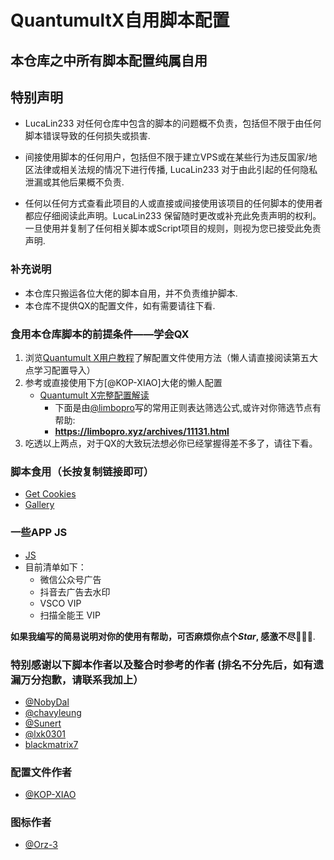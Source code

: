 # QuantumultX自用脚本配置
## 本仓库之中所有脚本配置纯属自用
## 特别声明
- LucaLin233 对任何仓库中包含的脚本的问题概不负责，包括但不限于由任何脚本错误导致的任何损失或损害.

- 间接使用脚本的任何用户，包括但不限于建立VPS或在某些行为违反国家/地区法律或相关法规的情况下进行传播, LucaLin233 对于由此引起的任何隐私泄漏或其他后果概不负责.

- 任何以任何方式查看此项目的人或直接或间接使用该项目的任何脚本的使用者都应仔细阅读此声明。LucaLin233 保留随时更改或补充此免责声明的权利。一旦使用并复制了任何相关脚本或Script项目的规则，则视为您已接受此免责声明.

### 补充说明
- 本仓库只搬运各位大佬的脚本自用，并不负责维护脚本.
- 本仓库不提供QX的配置文件，如有需要请往下看.

### 食用本仓库脚本的前提条件——学会QX
1. 浏览[Quantumult X用户教程](https://www.notion.so/Quantumult-X-1d32ddc6e61c4892ad2ec5ea47f00917)了解配置文件使用方法（懒人请直接阅读第五大点学习配置导入）
2. 参考或直接使用下方[@KOP-XIAO]大佬的懒人配置
   - [Quantumult X完整配置解读](https://raw.githubusercontent.com/KOP-XIAO/QuantumultX/master/QuantumultX_Profiles.conf)
     - 下面是由[@limbopro](https://github.com/limbopro)写的常用正则表达筛选公式,或许对你筛选节点有帮助:
     - **https://limbopro.xyz/archives/11131.html**
3. 吃透以上两点，对于QX的大致玩法想必你已经掌握得差不多了，请往下看。

### 脚本食用（长按复制链接即可）
- [Get Cookies](https://raw.githubusercontent.com/LucaLin233/QuantumultX-Personal-Configuration/main/Personal_Cookies.conf)
- [Gallery](https://github.com/LucaLin233/QuantumultX-Personal-Configuration/blob/main/Personal_Gallery.json)

### 一些APP JS
- [JS](https://raw.githubusercontent.com/LucaLin233/QuantumultX-Personal-Configuration/main/Personal_App_JS.conf)
- 目前清单如下：
  - 微信公众号广告
  - 抖音去广告去水印
  - VSCO VIP
  - 扫描全能王 VIP

**如果我编写的简易说明对你的使用有帮助，可否麻烦你点个*Star*, 感激不尽:gift_heart::gift_heart::gift_heart:**.

### 特别感谢以下脚本作者以及整合时参考的作者 (排名不分先后，如有遗漏万分抱歉，请联系我加上）
- [@NobyDal](https://github.com/NobyDa)
- [@chavyleung](https://github.com/chavyleung)
- [@Sunert](https://github.com/Sunert)
- [@lxk0301](https://github.com/lxk0301)
- [blackmatrix7](https://github.com/blackmatrix7)
### 配置文件作者
- [@KOP-XIAO](https://github.com/KOP-XIAO)
### 图标作者
- [@Orz-3](https://github.com/Orz-3)
